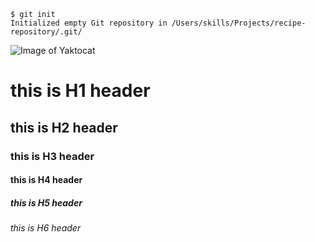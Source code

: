 ```
$ git init
Initialized empty Git repository in /Users/skills/Projects/recipe-repository/.git/
```
![Image of Yaktocat](https://octodex.github.com/images/yaktocat.png)

# this is H1 header
## this is H2 header
### this is H3 header
#### this is H4 header
##### this is H5 header
###### this is H6 header

